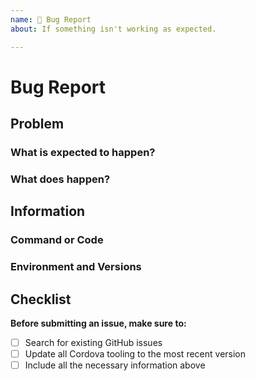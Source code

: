 ```yaml
---
name: 🐛 Bug Report
about: If something isn't working as expected.

---
```


# Bug Report

## Problem

### What is expected to happen?



### What does happen?



## Information
<!-- Include all related information that might help understand and reproduce the problem. -->



### Command or Code
<!-- Describe a use case(s) that causes this problem. What command or code reproduces the problem? -->



### Environment and Versions
<!-- 
Describe your environment, platforms, devices and Operating System. 
Include all versions of Cordova tooling, Operating System, also Third-Party tools and programs.

For example:
Cordova: Cordova CLI v0.0.0, Cordova Platform v0.0.0, Cordova Plugin v0.0.0
Other Tools/Frameworks: Ionic Framework 0.0.0 and Ionic CLI v0.0.0
Operating System, Android Studio, Xcode, etc.
-->



## Checklist
<!-- Please check the boxes by putting an `x` in the `[ ]` like so: `[x]` -->

**Before submitting an issue, make sure to:**
- [ ] Search for existing GitHub issues
- [ ] Update all Cordova tooling to the most recent version
- [ ] Include all the necessary information above
